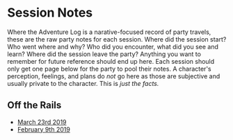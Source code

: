 <!-- TITLE: Session Notes -->
<!-- SUBTITLE: A quick summary of Session Notes -->

# Session Notes
Where the Adventure Log is a narative-focused record of party travels, these are the raw party notes for each session. Where did the session start? Who went where and why? Who did you encounter, what did you see and learn? Where did the session leave the party? Anything you want to remember for future reference should end up here. Each session should only get one page below for the party to pool their notes. A character's perception, feelings, and plans do _not_ go here as those are subjective and usually private to the character. This is _just the facts._ 

## Off the Rails

* [March 23rd 2019](2019-03-23)
* [February 9th 2019](2019-02-09)